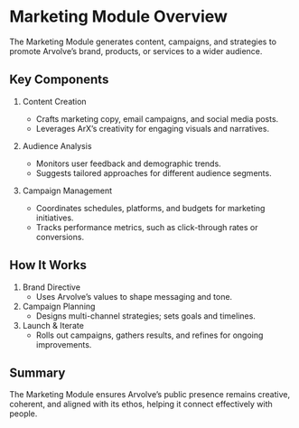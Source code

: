 # Marketing Module Overview

The Marketing Module generates content, campaigns, and strategies to promote Arvolve’s brand, products, or services to a wider audience.

## Key Components

1. Content Creation  
   - Crafts marketing copy, email campaigns, and social media posts.  
   - Leverages ArX’s creativity for engaging visuals and narratives.

2. Audience Analysis  
   - Monitors user feedback and demographic trends.  
   - Suggests tailored approaches for different audience segments.

3. Campaign Management  
   - Coordinates schedules, platforms, and budgets for marketing initiatives.  
   - Tracks performance metrics, such as click-through rates or conversions.

## How It Works

1. Brand Directive  
   - Uses Arvolve’s values to shape messaging and tone.  
2. Campaign Planning  
   - Designs multi-channel strategies; sets goals and timelines.  
3. Launch & Iterate  
   - Rolls out campaigns, gathers results, and refines for ongoing improvements.

## Summary

The Marketing Module ensures Arvolve’s public presence remains creative, coherent, and aligned with its ethos, helping it connect effectively with people. 